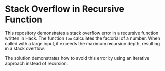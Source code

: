 # Stack Overflow in Recursive Function

This repository demonstrates a stack overflow error in a recursive function written in Hack. The function `foo` calculates the factorial of a number.  When called with a large input, it exceeds the maximum recursion depth, resulting in a stack overflow.

The solution demonstrates how to avoid this error by using an iterative approach instead of recursion.